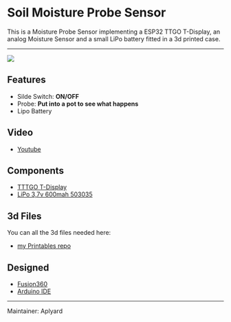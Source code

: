 
#  Soil Moisture Probe Sensor

 This is a Moisture Probe Sensor implementing a ESP32 TTGO T-Display, an analog Moisture Sensor and a small LiPo battery fitted in a 3d printed case.   


---
![](https://i.imgur.com/4SQdMvG.jpg)

## **Features**

- Silde Switch: **ON/OFF**
- Probe: **Put into a pot to see what happens**
- Lipo Battery

**Video**
-
- [Youtube](https://youtube.com/shorts/PH71AZ4ePe4?feature=share)

**Components**  
-
- [TTTGO T-Display](http://www.lilygo.cn/prod_view.aspx?Id=1126)    
- [LiPo 3,7v 600mah 503035](https://www.aliexpress.com/item/32964782058.html)                            

**3d Files**
-
You can all the 3d files needed here:
- [my Printables repo](https://www.printables.com/model/792556-soil-moisture-probe-sensor)

**Designed**
-  
- [Fusion360](https://www.autodesk.com/products/fusion-360/overview)       
- [Arduino IDE](https://www.arduino.cc/en/main/software)

---   
Maintainer: Aplyard
